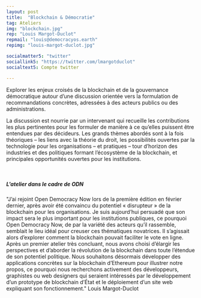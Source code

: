 ```yaml
---
layout: post
title:  "Blockchain & Démocratie"
tag: Ateliers
img: "blockchain.jpg"
rep: "Louis Margot-Duclot"
repmail: "louis@democracyos.earth"
repimg: "louis-margot-duclot.jpg"

socialmatter5: "twitter"
sociallink5: "https://twitter.com/lmargotduclot"
socialtext5: Compte twitter

---
```


Explorer les enjeux croisés de la blockchain et de la gouvernance démocratique autour d’une discussion orientée vers la formulation de recommandations concrètes, adressées à des acteurs publics ou des administrations.

La discussion est nourrie par un intervenant qui recueille les contributions les plus pertinentes pour les formuler de manière à ce qu’elles puissent être entendues par des décideurs. Les grands thèmes abordés sont à la fois théoriques – les liens avec la théorie du droit, les possibilités ouvertes par la technologie pour les organisations – et pratiques – tour d’horizon des industries et des politiques formant l’écosystème de la blockchain, et principales opportunités ouvertes pour les institutions.

<br>

##### L'atelier dans le cadre de ODN

"J’ai rejoint Open Democracy Now lors de la première édition en février dernier, après avoir été convaincu du potentiel « disrupteur » de la blockchain pour les organisations. Je suis aujourd’hui persuadé que son impact sera le plus important pour les institutions publiques, ce pourquoi Open Democracy Now, de par la variété des acteurs qu’il rassemble, semblait le lieu idéal pour creuser ces thématiques novatrices. Il s’agissait alors d’explorer comment la blockchain pouvait faciliter le vote en ligne. Après un premier atelier très concluant, nous avons choisi d’élargir les perspectives et d’aborder la révolution de la blockchain dans toute l’étendue de son potentiel politique. Nous souhaitons désormais développer des applications concrètes sur la blockchain d’Ethereum pour illustrer notre propos, ce pourquoi nous recherchons activement des développeurs, graphistes ou web designers qui seraient intéressés par le développement d’un prototype de blockchain d’État et le déploiement d’un site web expliquant son fonctionnement."
Louis Margot-Duclot